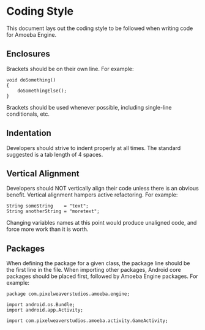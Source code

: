 Coding Style
============

This document lays out the coding style to be followed when writing code for Amoeba Engine.

Enclosures
----------

Brackets should be on their own line. For example:

	void doSomething()
	{
		doSomethingElse();
	}

Brackets should be used whenever possible, including single-line conditionals, etc.

Indentation
-----------

Developers should strive to indent properly at all times. The standard suggested is a tab length of 4 spaces.

Vertical Alignment
------------------

Developers should NOT vertically align their code unless there is an obvious benefit. Vertical alignment hampers active refactoring. For example:

	String someString    = "text";
	String anotherString = "moretext";

Changing variables names at this point would produce unaligned code, and force more work than it is worth.

Packages
--------

When defining the package for a given class, the package line should be the first line in the file. When importing other packages, Android core packages should be placed first, followed by Amoeba Engine packages. For example:

	package com.pixelweaverstudios.amoeba.engine;

	import android.os.Bundle;
	import android.app.Activity;

	import com.pixelweaverstudios.amoeba.activity.GameActivity;


